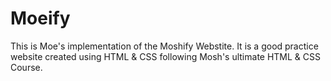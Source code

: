 # Moeify
This is Moe's implementation of the Moshify Webstite.
It is a good practice website created using HTML & CSS following Mosh's ultimate HTML & CSS Course.
